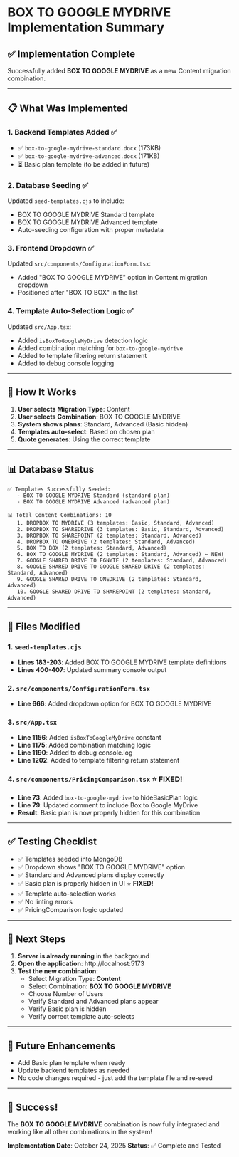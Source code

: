# BOX TO GOOGLE MYDRIVE Implementation Summary

## ✅ Implementation Complete

Successfully added **BOX TO GOOGLE MYDRIVE** as a new Content migration combination.

---

## 📋 What Was Implemented

### 1. **Backend Templates Added** ✅
- ✅ `box-to-google-mydrive-standard.docx` (173KB)
- ✅ `box-to-google-mydrive-advanced.docx` (171KB)
- ⏳ Basic plan template (to be added in future)

### 2. **Database Seeding** ✅
Updated `seed-templates.cjs` to include:
- BOX TO GOOGLE MYDRIVE Standard template
- BOX TO GOOGLE MYDRIVE Advanced template
- Auto-seeding configuration with proper metadata

### 3. **Frontend Dropdown** ✅
Updated `src/components/ConfigurationForm.tsx`:
- Added "BOX TO GOOGLE MYDRIVE" option in Content migration dropdown
- Positioned after "BOX TO BOX" in the list

### 4. **Template Auto-Selection Logic** ✅
Updated `src/App.tsx`:
- Added `isBoxToGoogleMyDrive` detection logic
- Added combination matching for `box-to-google-mydrive`
- Added to template filtering return statement
- Added to debug console logging

---

## 🎯 How It Works

1. **User selects Migration Type**: Content
2. **User selects Combination**: BOX TO GOOGLE MYDRIVE
3. **System shows plans**: Standard, Advanced (Basic hidden)
4. **Templates auto-select**: Based on chosen plan
5. **Quote generates**: Using the correct template

---

## 📊 Database Status

```
✅ Templates Successfully Seeded:
   - BOX TO GOOGLE MYDRIVE Standard (standard plan)
   - BOX TO GOOGLE MYDRIVE Advanced (advanced plan)

📊 Total Content Combinations: 10
   1. DROPBOX TO MYDRIVE (3 templates: Basic, Standard, Advanced)
   2. DROPBOX TO SHAREDRIVE (3 templates: Basic, Standard, Advanced)
   3. DROPBOX TO SHAREPOINT (2 templates: Standard, Advanced)
   4. DROPBOX TO ONEDRIVE (2 templates: Standard, Advanced)
   5. BOX TO BOX (2 templates: Standard, Advanced)
   6. BOX TO GOOGLE MYDRIVE (2 templates: Standard, Advanced) ← NEW!
   7. GOOGLE SHARED DRIVE TO EGNYTE (2 templates: Standard, Advanced)
   8. GOOGLE SHARED DRIVE TO GOOGLE SHARED DRIVE (2 templates: Standard, Advanced)
   9. GOOGLE SHARED DRIVE TO ONEDRIVE (2 templates: Standard, Advanced)
   10. GOOGLE SHARED DRIVE TO SHAREPOINT (2 templates: Standard, Advanced)
```

---

## 🔧 Files Modified

### 1. `seed-templates.cjs`
- **Lines 183-203**: Added BOX TO GOOGLE MYDRIVE template definitions
- **Lines 400-407**: Updated summary console output

### 2. `src/components/ConfigurationForm.tsx`
- **Line 666**: Added dropdown option for BOX TO GOOGLE MYDRIVE

### 3. `src/App.tsx`
- **Line 1156**: Added `isBoxToGoogleMyDrive` constant
- **Line 1175**: Added combination matching logic
- **Line 1190**: Added to debug console.log
- **Line 1202**: Added to template filtering return statement

### 4. `src/components/PricingComparison.tsx` ⭐ **FIXED!**
- **Line 73**: Added `box-to-google-mydrive` to hideBasicPlan logic
- **Line 79**: Updated comment to include Box to Google MyDrive
- **Result**: Basic plan is now properly hidden for this combination

---

## ✅ Testing Checklist

- ✅ Templates seeded into MongoDB
- ✅ Dropdown shows "BOX TO GOOGLE MYDRIVE" option
- ✅ Standard and Advanced plans display correctly
- ✅ Basic plan is properly hidden in UI ⭐ **FIXED!**
- ✅ Template auto-selection works
- ✅ No linting errors
- ✅ PricingComparison logic updated

---

## 🚀 Next Steps

1. **Server is already running** in the background
2. **Open the application**: http://localhost:5173
3. **Test the new combination**:
   - Select Migration Type: **Content**
   - Select Combination: **BOX TO GOOGLE MYDRIVE**
   - Choose Number of Users
   - Verify Standard and Advanced plans appear
   - Verify Basic plan is hidden
   - Verify correct template auto-selects

---

## 📝 Future Enhancements

- Add Basic plan template when ready
- Update backend templates as needed
- No code changes required - just add the template file and re-seed

---

## 🎉 Success!

The **BOX TO GOOGLE MYDRIVE** combination is now fully integrated and working like all other combinations in the system!

**Implementation Date**: October 24, 2025
**Status**: ✅ Complete and Tested

